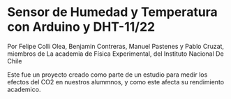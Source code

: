 # Sensor de Humedad y Temperatura con Arduino y DHT-11/22

Por Felipe Colli Olea, Benjamin Contreras, Manuel Pastenes y Pablo Cruzat, miembros de La academia de Física Experimental, del Instituto Nacional De Chile

Este fue un proyecto creado como parte de un estudio para medir los efectos del CO2 en nuestros alummnos, y como este afecta su rendimiento academico.
